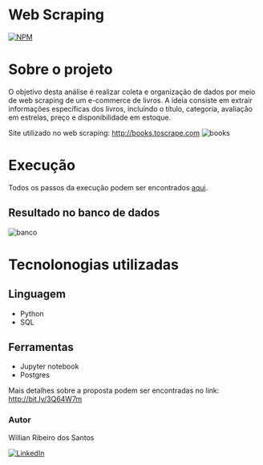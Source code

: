 # Web Scraping

[![NPM](https://img.shields.io/npm/l/react)](https://github.com/will-rds/Webscraping_books/blob/main/LICENSE)

# Sobre o projeto

O objetivo desta análise é realizar coleta e organização de dados por meio de web scraping de um e-commerce de livros.
A ideia consiste em extrair informações específicas dos livros, incluindo o título, categoria, avaliação em estrelas, preço e disponibilidade em estoque.

Site utilizado no web scraping: http://books.toscrape.com
![books](https://github.com/will-rds/Webscraping_books/blob/main/imagens/site.PNG)

# Execução

Todos os passos da execução podem ser encontrados [aqui](https://github.com/ribeirowillian/Webscraping_books/blob/main/webscraping_livros.ipynb).

## Resultado no banco de dados
![banco](https://github.com/will-rds/Webscraping_books/blob/main/imagens/bancodedados.PNG)

# Tecnolonogias utilizadas
## Linguagem
- Python
- SQL
## Ferramentas
- Jupyter notebook
- Postgres

Mais detalhes sobre a proposta podem ser encontradas no link: http://bit.ly/3Q64W7m

### Autor
Willian Ribeiro dos Santos

[![LinkedIn](https://img.shields.io/badge/LinkedIn-%230077B5.svg?logo=linkedin&logoColor=white)](https://www.linkedin.com/in/willianrsantos/) 

